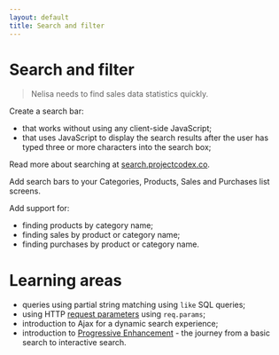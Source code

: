 ```yaml
---
layout: default
title: Search and filter
---
```


# Search and filter

> Nelisa needs to find sales data statistics quickly.

Create a search bar:

* that works without using any client-side JavaScript;
* that uses JavaScript to display the search results after the user has typed three or more characters into the search box;

Read more about searching at [search.projectcodex.co](http://search.projectcodex.co/).

Add search bars to your Categories, Products, Sales and Purchases list screens.

Add support for:

* finding products by category name;
* finding sales by product or category name;
* finding purchases by product or category name.

# Learning areas

* queries using partial string matching using `like` SQL queries;
* using HTTP [request parameters](http://expressjs.projectcodex.co/steps/routes.html#routes-with-parameters) using `req.params`;
* introduction to Ajax for a dynamic search experience;
* introduction to [Progressive Enhancement](https://www.smashingmagazine.com/2009/04/progressive-enhancement-what-it-is-and-how-to-use-it/) - the journey from a basic search to interactive search.
